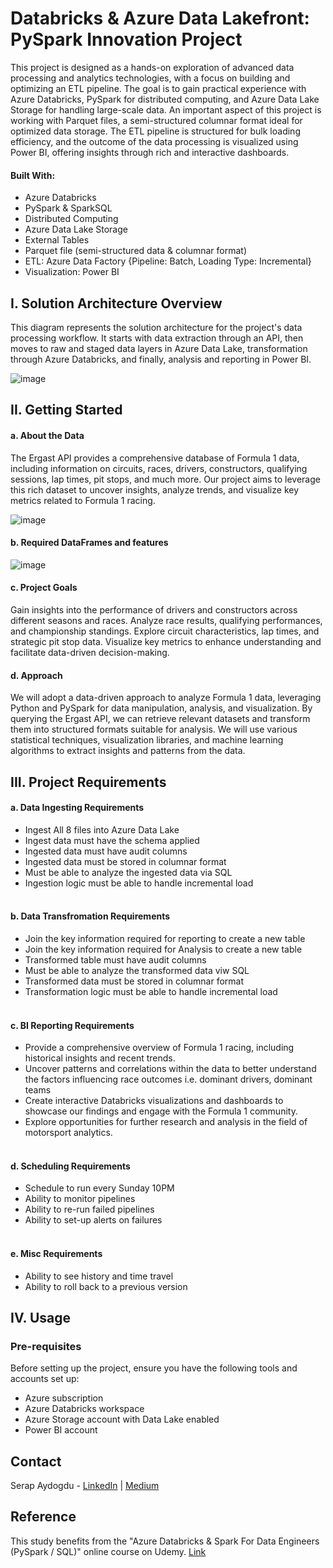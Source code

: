 # Databricks & Azure Data Lakefront: PySpark Innovation Project


This project is designed as a hands-on exploration of advanced data processing and analytics technologies, with a focus on building and optimizing an ETL pipeline. The goal is to gain practical experience with Azure Databricks, PySpark for distributed computing, and Azure Data Lake Storage for handling large-scale data. An important aspect of this project is working with Parquet files, a semi-structured columnar format ideal for optimized data storage. The ETL pipeline is structured for bulk loading efficiency, and the outcome of the data processing is visualized using Power BI, offering insights through rich and interactive dashboards.

#### Built With:
- Azure Databricks
- PySpark & SparkSQL
- Distributed Computing
- Azure Data Lake Storage
- External Tables
- Parquet file (semi-structured data & columnar format)
- ETL: Azure Data Factory {Pipeline: Batch, Loading Type: Incremental}
- Visualization: Power BI
  
## I. Solution Architecture Overview <be>

This diagram represents the solution architecture for the project's data processing workflow. It starts with data extraction through an API, then moves to raw and staged data layers in Azure Data Lake, transformation through Azure Databricks, and finally, analysis and reporting in Power BI.


![image](https://github.com/srpayd/Databricks-Spark---Azure-Data-Lake/assets/39004568/5c0f4136-ace2-44d1-ae3b-7e8cabe92293)

## II. Getting Started

#### a. About the Data
The Ergast API provides a comprehensive database of Formula 1 data, including information on circuits, races, drivers, constructors, qualifying sessions, lap times, pit stops, and much more. Our project aims to leverage this rich dataset to uncover insights, analyze trends, and visualize key metrics related to Formula 1 racing.

![image](https://github.com/srpayd/Databricks-Spark-Project-using-Azure-Data-Lake/assets/39004568/662b8239-2e29-4e99-a481-507ff2401142)

#### b. Required DataFrames and features
![image](https://github.com/srpayd/Databricks-and-Azure-Data-Lakefront-PySpark-Innovation-Project/assets/39004568/7320ed0f-1435-4898-b2c0-87cc7a8f7acf)
 
#### c. Project Goals
Gain insights into the performance of drivers and constructors across different seasons and races. Analyze race results, qualifying performances, and championship standings. Explore circuit characteristics, lap times, and strategic pit stop data. Visualize key metrics to enhance understanding and facilitate data-driven decision-making.

#### d. Approach
We will adopt a data-driven approach to analyze Formula 1 data, leveraging Python and PySpark for data manipulation, analysis, and visualization. By querying the Ergast API, we can retrieve relevant datasets and transform them into structured formats suitable for analysis. We will use various statistical techniques, visualization libraries, and machine learning algorithms to extract insights and patterns from the data.

## III. Project Requirements 

#### a. Data Ingesting Requirements 

- Ingest All 8 files into Azure Data Lake
- Ingest data must have the schema applied
- Ingested data must have audit columns 
- Ingested data must be stored in columnar format 
- Must be able to analyze the ingested data via SQL
- Ingestion logic must be able to handle incremental load
<br><br>
#### b. Data Transfromation Requirements 

- Join the key information required for reporting to create a new table
- Join the key information required for Analysis to create a new table
- Transformed table must have audit columns 
- Must be able to analyze the transformed data viw SQL
- Transformed data must be stored in columnar format
- Transformation logic must be able to handle incremental load
<br><br>

#### c. BI Reporting Requirements 

- Provide a comprehensive overview of Formula 1 racing, including historical insights and recent trends.
- Uncover patterns and correlations within the data to better understand the factors influencing race outcomes i.e. dominant drivers, dominant teams
- Create interactive Databricks visualizations and dashboards to showcase our findings and engage with the Formula 1 community.
- Explore opportunities for further research and analysis in the field of motorsport analytics.
<br><br>
#### d. Scheduling Requirements 

- Schedule to run every Sunday 10PM
- Ability to monitor pipelines
- Ability to re-run failed pipelines
- Ability to set-up alerts on failures
<br><br>
#### e. Misc Requirements 

- Ability to see history and time travel
- Ability to roll back to a previous version 


## IV. Usage

### Pre-requisites

Before setting up the project, ensure you have the following tools and accounts set up:
- Azure subscription
- Azure Databricks workspace
- Azure Storage account with Data Lake enabled
- Power BI account

## Contact

Serap Aydogdu - [LinkedIn](https://www.linkedin.com/in/srpayd/) | [Medium](https://medium.com/@srpayd)

## Reference

This study benefits from the "Azure Databricks & Spark For Data Engineers (PySpark / SQL)" online course on Udemy. [Link](https://www.linkedin.com/in/srpayd/](https://www.udemy.com/course/azure-databricks-spark-core-for-data-engineers/?couponCode=KEEPLEARNING)https://www.udemy.com/course/azure-databricks-spark-core-for-data-engineers/?couponCode=KEEPLEARNING)  





